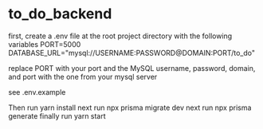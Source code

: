 # to_do_backend

first, create a .env file at the root project directory with the following variables
PORT=5000
DATABASE_URL="mysql://USERNAME:PASSWORD@DOMAIN:PORT/to_do"

replace PORT with your port and the MySQL username, password, domain, and port with the one from your mysql server

see .env.example

Then run yarn install
next run npx prisma migrate dev
next run npx prisma generate
finally run yarn start
